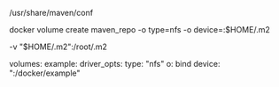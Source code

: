 /usr/share/maven/conf


docker volume create maven_repo -o type=nfs -o device=:$HOME/.m2

-v "$HOME/.m2":/root/.m2


volumes:
  example:
    driver_opts:
      type: "nfs"
      o: bind
      device: ":/docker/example"
